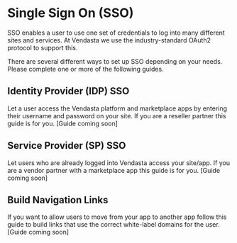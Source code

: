 # Single Sign On (SSO)

SSO enables a user to use one set of credentials to log into many different sites and services. At Vendasta we use the industry-standard OAuth2 protocol to support this.

There are several different ways to set up SSO depending on your needs. Please complete one or more of the following guides.

## Identity Provider (IDP) SSO
Let a user access the Vendasta platform and marketplace apps by entering their username and password on your site. If you are a reseller partner this guide is for you.
[Guide coming soon]

## Service Provider (SP) SSO
Let users who are already logged into Vendasta access your site/app. If you are a vendor partner with a marketplace app this guide is for you.
[Guide coming soon]

## Build Navigation Links
If you want to allow users to move from your app to another app follow this guide to build links that use the correct white-label domains for the user.
[Guide coming soon]
